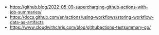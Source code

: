  - https://github.blog/2022-05-09-supercharging-github-actions-with-job-summaries/
 - https://docs.github.com/en/actions/using-workflows/storing-workflow-data-as-artifacts
 - https://www.cloudwithchris.com/blog/githubactions-testsummary-go/
